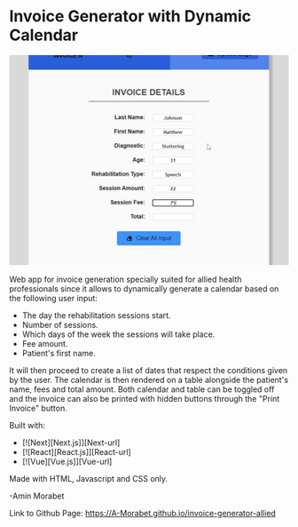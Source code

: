 # Invoice Generator with Dynamic Calendar

<img src="https://github.com/A-Morabet/invoice-generator-allied/blob/main/invoice2.png" width="600"/>

Web app for invoice generation specially suited
for allied health professionals since it allows to dynamically
generate a calendar based on the following user input:

- The day the rehabilitation sessions start.
- Number of sessions.
- Which days of the week the sessions will take place.
- Fee amount.
- Patient's first name.

It will then proceed to create a list of dates that respect the
conditions given by the user. The calendar is then rendered
on a table alongside the patient's name, fees and total amount.
Both calendar and table can be toggled off and the invoice can 
also be printed with hidden buttons through the "Print Invoice" button.

Built with:

* [![Next][Next.js]][Next-url]
* [![React][React.js]][React-url]
* [![Vue][Vue.js]][Vue-url]

Made with HTML, Javascript and CSS only.

-Amin Morabet

Link to Github Page: https://A-Morabet.github.io/invoice-generator-allied
